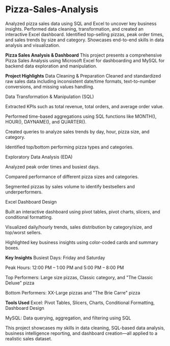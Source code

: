 # Pizza-Sales-Analysis
Analyzed pizza sales data using SQL and Excel to uncover key business insights. Performed data cleaning, transformation, and created an interactive Excel dashboard. Identified top-selling pizzas, peak order times, and sales trends by size and category. Showcases end-to-end skills in data analysis and visualization.

**Pizza Sales Analysis & Dashboard**
This project presents a comprehensive Pizza Sales Analysis using Microsoft Excel for dashboarding and MySQL for backend data exploration and manipulation.

**Project Highlights**
Data Cleaning & Preparation
Cleaned and standardized raw sales data including inconsistent date/time formats, text-to-number conversions, and missing values handling.

Data Transformation & Manipulation (SQL)

Extracted KPIs such as total revenue, total orders, and average order value.

Performed time-based aggregations using SQL functions like MONTH(), HOUR(), DAYNAME(), and QUARTER().

Created queries to analyze sales trends by day, hour, pizza size, and category.

Identified top/bottom performing pizza types and categories.

Exploratory Data Analysis (EDA)

Analyzed peak order times and busiest days.

Compared performance of different pizza sizes and categories.

Segmented pizzas by sales volume to identify bestsellers and underperformers.

Excel Dashboard Design

Built an interactive dashboard using pivot tables, pivot charts, slicers, and conditional formatting.

Visualized daily/hourly trends, sales distribution by category/size, and top/worst sellers.

Highlighted key business insights using color-coded cards and summary boxes.

**Key Insights**
Busiest Days: Friday and Saturday

Peak Hours: 12:00 PM – 1:00 PM and 5:00 PM – 8:00 PM

Top Performers: Large size pizzas, Classic category, and "The Classic Deluxe" pizza

Bottom Performers: XX-Large pizzas and "The Brie Carre" pizza

**Tools Used**
Excel: Pivot Tables, Slicers, Charts, Conditional Formatting, Dashboard Design

MySQL: Data querying, aggregation, and filtering using SQL

This project showcases my skills in data cleaning, SQL-based data analysis, business intelligence reporting, and dashboard creation—all applied to a realistic sales dataset.
